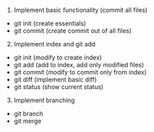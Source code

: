 1) Implement basic functionality (commit all files)

- git init (create essentials)
- git commit (create commit out of all files)

2) Implement index and git add

- git init (modify to create index)
- git add (add to index, add only modified files)
- git commit (modify to commit only from index)
- git diff (implement basic diff)
- git status (show current status)

3) Implement branching

- git branch
- git merge
